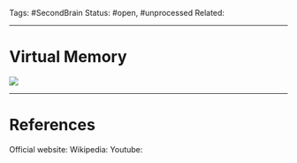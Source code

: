 Tags: #SecondBrain 
Status: #open, #unprocessed
Related: 

---
# Virtual Memory

![](https://www.youtube.com/watch?v=A9WLYbE0p-I)





---
# References
Official website:
Wikipedia:
Youtube: